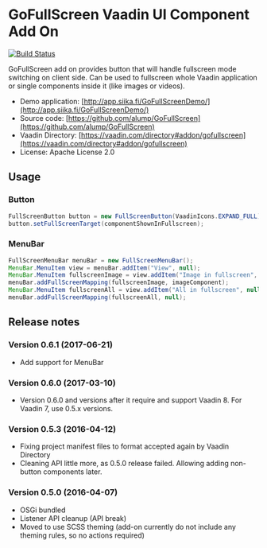 GoFullScreen Vaadin UI Component Add On
=======================================

[![Build Status](http://siika.fi:8888/jenkins/job/GoFullScreen%20(Vaadin)/badge/icon)](http://siika.fi:8888/jenkins/job/GoFullScreen%20(Vaadin)/)

GoFullScreen add on provides button that will handle fullscreen mode switching
on client side. Can be used to fullscreen whole Vaadin application or single
components inside it (like images or videos).

* Demo application: [http://app.siika.fi/GoFullScreenDemo/](http://app.siika.fi/GoFullScreenDemo/)
* Source code: [https://github.com/alump/GoFullScreen](https://github.com/alump/GoFullScreen)
* Vaadin Directory: [https://vaadin.com/directory#addon/gofullscreen](https://vaadin.com/directory#addon/gofullscreen)
* License: Apache License 2.0

## Usage

### Button

```java
FullScreenButton button = new FullScreenButton(VaadinIcons.EXPAND_FULL);
button.setFullScreenTarget(componentShownInFullscreen);
```

### MenuBar

```java
FullScreenMenuBar menuBar = new FullScreenMenuBar();
MenuBar.MenuItem view = menuBar.addItem("View", null);
MenuBar.MenuItem fullscreenImage = view.addItem("Image in fullscreen", null);
menuBar.addFullScreenMapping(fullscreenImage, imageComponent);
MenuBar.MenuItem fullscreenAll = view.addItem("All in fullscreen", null);
menuBar.addFullScreenMapping(fullscreenAll, null);
```

## Release notes

### Version 0.6.1 (2017-06-21)
- Add support for MenuBar

### Version 0.6.0 (2017-03-10)
- Version 0.6.0 and versions after it require and support Vaadin 8. For Vaadin 7, use 0.5.x versions.

### Version 0.5.3 (2016-04-12)
- Fixing project manifest files to format accepted again by Vaadin Directory
- Cleaning API little more, as 0.5.0 release failed. Allowing adding non-button components later.

### Version 0.5.0 (2016-04-07)
- OSGi bundled
- Listener API cleanup (API break)
- Moved to use SCSS theming (add-on currently do not include any theming rules, so no actions required)